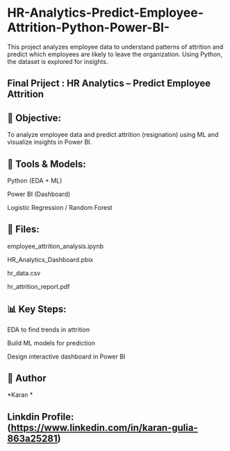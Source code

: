 # HR-Analytics-Predict-Employee-Attrition-Python-Power-BI-
This project analyzes employee data to understand patterns of attrition and predict which employees are likely to leave the organization. Using Python, the dataset is explored for insights. 

## Final Priject : HR Analytics – Predict Employee Attrition

## 📌 Objective:

To analyze employee data and predict attrition (resignation) using ML and visualize insights in Power BI.

## 🧠 Tools & Models:

Python (EDA + ML)

Power BI (Dashboard)

Logistic Regression / Random Forest


## 📂 Files:

employee_attrition_analysis.ipynb

HR_Analytics_Dashboard.pbix

hr_data.csv

hr_attrition_report.pdf


## 📊 Key Steps:

EDA to find trends in attrition

Build ML models for prediction

Design interactive dashboard in Power BI

## 💼 Author
*Karan *

## Linkdin Profile: (https://www.linkedin.com/in/karan-gulia-863a25281)
